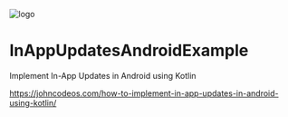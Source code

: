 ![logo](https://i.imgur.com/Dv73hCk.png)
# InAppUpdatesAndroidExample
Implement In-App Updates in Android using Kotlin

https://johncodeos.com/how-to-implement-in-app-updates-in-android-using-kotlin/
